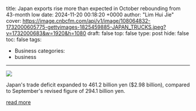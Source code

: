 title: Japan exports rise more than expected in October rebounding from 43-month low
date: 2024-11-20 00:18:20 +0000
author: "Lim Hui Jie"
cover: https://image.cnbcfm.com/api/v1/image/108064832-1732000605775-gettyimages-1825459885-JAPAN_TRUCKS.jpeg?v=1732000683&w=1920&h=1080
draft: false
top: false
type: post
hide: false
toc: false
tags:
  - Business
categories:
  - business
---

![](https://image.cnbcfm.com/api/v1/image/108064832-1732000605775-gettyimages-1825459885-JAPAN_TRUCKS.jpeg?v=1732000683&w=1920&h=1080)

Japan's trade deficit expanded to 461.2 billion yen ($2.98 billion), compared to September's revised figure of 294.1 billion yen.

[read more](https://www.cnbc.com/2024/11/20/japan-exports-rise-more-than-expected-rebounding-from-43-month-low.html)
